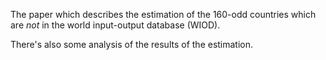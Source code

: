 The paper which describes the estimation of the 160-odd countries which are
*not* in the world input-output database (WIOD).

There's also some analysis of the results of the estimation.
